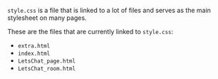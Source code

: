 <code>style.css</code> is a file that is linked to a lot of files and serves as the main stylesheet on many pages.

These are the files that are currently linked to <code>style.css</code>:

* <code>extra.html</code>
* <code>index.html</code>
* <code>LetsChat_page.html</code>
* <code>LetsChat_room.html</code>
